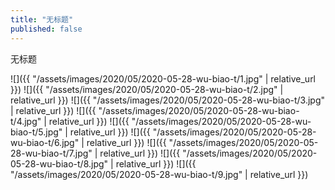 ```yaml
---
title: "无标题"
published: false
---
```

无标题



![]({{ "/assets/images/2020/05/2020-05-28-wu-biao-t/1.jpg" | relative_url }})
![]({{ "/assets/images/2020/05/2020-05-28-wu-biao-t/2.jpg" | relative_url }})
![]({{ "/assets/images/2020/05/2020-05-28-wu-biao-t/3.jpg" | relative_url }})
![]({{ "/assets/images/2020/05/2020-05-28-wu-biao-t/4.jpg" | relative_url }})
![]({{ "/assets/images/2020/05/2020-05-28-wu-biao-t/5.jpg" | relative_url }})
![]({{ "/assets/images/2020/05/2020-05-28-wu-biao-t/6.jpg" | relative_url }})
![]({{ "/assets/images/2020/05/2020-05-28-wu-biao-t/7.jpg" | relative_url }})
![]({{ "/assets/images/2020/05/2020-05-28-wu-biao-t/8.jpg" | relative_url }})
![]({{ "/assets/images/2020/05/2020-05-28-wu-biao-t/9.jpg" | relative_url }})
